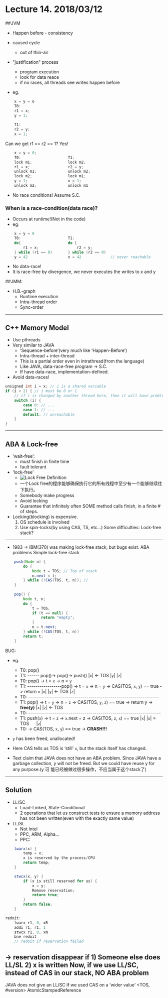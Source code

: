 # Lecture 14. 2018/03/12

##JVM
* Happen before - consistency
* caused cycle
    * out of thin-air
* "justification" process
    * program execution
    * look for data reace 
    * if no races, all threads see writes happen before
 
* eg.
```Java
    x = y = o
    T0:
    r1 = x;
    y = 1;
    
    T1:
    r2 = y;
    x = 1;
```
Can we get r1 == r2 == 1? Yes!

```Java
    x = y = 0;
    T0:                     T1:
    lock m1;                lock m2;
    r1 = x;                 r2 = y;
    unlock m1;              unlock m2;
    lock m2;                lock m1;
    y = 1;                  x = 1;
    unlock m2;              unlock m1
```
* No race conditions! Assume S.C.

### When is a race-condition(data race)?
* Occurs at runtime!(Not in the code) 
* eg.
```Java
    x = y = 0 
    T0:                     T1:
    do{                     do {
        r1 = x;                 r2 = y;
    } while (r1 == 0)       } while (r2 == 0)
    y = 42                  x = 42             // never reachable
```
* No data-race! 
* It is race-free by divergence, we never executes the writes to x and y

##JMM:
* H.B.-graph
    * Runtime execution 
    * Intra-thread order 
    * Sync-order 
---
## C++ Memory Model
* Use pthreads 
* Very similar to JAVA
    * ‘Sequence-before’(very much like ‘Happen-Before’) 
    * Intra-thread + inter-thread 
    * This is a partial order even in intrathread(from the language) 
    * Like JAVA, data-race-free program -> S.C.
    * If have data-race, implementation-defined.
* Avoid data-races!
```Java
unsigned int i = x; // i is a shared variable
if (i < 2) { // i must be 0 or 1
    // if i is changed by another thread here, then it will have problem
    switch (i) {
        case 0: // ...
        case 1: // ...
        default: // unreachable
    }
}
```

---
## ABA & Lock-free
* ‘wait-free’:
    * must finish in finite time
    * fault tolerant
* ‘lock-free’
    * ![Lock Free Definition](LockFreeDefine.png)
    * 一个Lock free的程序能够确保执行它的所有线程中至少有一个能够继续往下执行。
    * Somebody make progress 
    * Avoid locking
    * Guarantee that infinitely often SOME method calls finish, in a finite # of steps.
* Locking(blocking) is expensive. 
    1) OS schedule is involved
    2) Use spin-locks(by using CAS, TS, etc…)
    Some difficulties: Lock-free stack?
---
* 1983 -> IBM(370) was making lock-free stack, but bugs exist.
ABA problems Simple lock-free stack 
```Java
    push(Node n) {
        do {
            Node t = TOS; // Top of stack
            n.next = t;
        } while (!CAS(TOS, t, n)); // 
    }
    
    pop() {
        Node t, n;
        do {
            t = TOS;
            if (t == null) {
                return "empty";
            }
            n = t.next;
        } while (!CAS(TOS, t, n))
        return t;
    }
```
BUG:
* eg. 
    * T0: pop()
    * T1: ------ pop()-> pop()-> push()
|`x`| <- TOS
|`y`|
|`z`|
    * T0: pop() -> t = `x` -> n = `y`
    * T1: -----------------pop() -> t = `x` -> n = `y` -> CAS(TOS, `x`, `y`) == true -> return `x`
|`x`|
|`y`| <- TOS
|`z`|
    * T0: -----------------------------------------------------------------
    * T1: pop() -> t = `y` -> n = `z` -> CAS(TOS, `y`, `z`) == true -> return y -> **free(y)**
|`x`|
|`z`| <- TOS
    * T0: ------------------------------------------------------------------
    * T1: push(`x`) -> t = `z` -> `x`.next = z -> CAS(TOS, `z`, `x`) == true 
|`x`|  |`x`| <- TOS
&nbsp; &nbsp; &nbsp;|`z`|
    * T0: -> CAS(TOS, `x`, `y`) == true -> **CRASH!!!**
*  `y` has been freed, unallocated!
*  Here CAS tells us TOS is ‘still’ `x`, but the stack itself has changed.

* Text claim that JAVA does not have an ABA problem. Since JAVA have a garbage collection, y will not be freed. But we could have reuse y for any purpose.(y 可
能已经被做过很多操作，不应当属于这个stack了) 

---
## Solution
* LL/SC
    * Load-Linked, State-Conditional 
    * 2 operations that let us construct tests to ensure a memory address has not been written(even with the exactly same value) 
* LL/SL
    * Not Intel 
    * PPC, ARM, Alpha... 
    * PPC: 
```Java
    lwarx(x) {
        temp = x;
        x is reserved by the process/CPU
        return temp;
    }
```
```Java
    stwcx(x, y) { 
        if (x is still reserved for us) { 
            x = y; 
            Remove reservation; 
            return true; 
        } 
        return false;
    }
```
```Java
redoit:
    lwarx r1, 0, xR
    addi r1, r1, 1
    stwcx r1, 0, xN
    bne redoit
    // redoit if reservation failed
```
-> reservation disappear if
    1) Someone else does LL/SL
    2) x is written Now, if we use LL/SC, instead of CAS in our stack, NO ABA problem 
---
JAVA does not give an LL/SC 
If we used CAS on a ‘wider value’ <TOS, #version> AtomicStampedReference